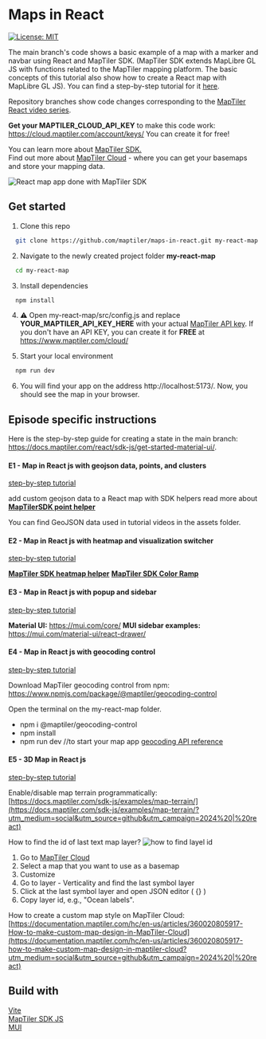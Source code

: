 # Maps in React

[![License: MIT](https://img.shields.io/badge/License-MIT-yellow.svg)](https://opensource.org/licenses/MIT)

The main branch's code shows a basic example of a map with a marker and navbar using React and MapTiler SDK. (MapTiler SDK extends MapLibre GL JS with functions related to the MapTiler mapping platform. The basic concepts of this tutorial also show how to create a React map with MapLibre GL JS). You can find a step-by-step tutorial for it [here](https://docs.maptiler.com/react/sdk-js/get-started-material-ui/?utm_medium=social&utm_source=github&utm_campaign=2024%20|%20react).

Repository branches show code changes corresponding to the [MapTiler React video series](https://youtube.com/playlist?list=PLGHe6Moaz52Mb9_0qH9mdktsTgkrow9oI&si=2RCT0UU_2ssLyGjN).

**Get your MAPTILER_CLOUD_API_KEY** to make this code work: https://cloud.maptiler.com/account/keys/ You can create it for free!

You can learn more about [MapTiler SDK.](https://docs.maptiler.com/sdk-js/?utm_medium=social&utm_source=github&utm_campaign=2024%20|%20react)  
Find out more about [MapTiler Cloud](https://www.maptiler.com/cloud/?utm_medium=social&utm_source=github&utm_campaign=2024%20|%20react) - where you can get your basemaps and store your mapping data.

![React map app done with MapTiler SDK](https://github.com/maptiler/maps-in-react/blob/main/assets/final_app.png)

## Get started

1. Clone this repo

```sh
  git clone https://github.com/maptiler/maps-in-react.git my-react-map
```

2. Navigate to the newly created project folder **my-react-map**

```sh
  cd my-react-map
```

3. Install dependencies

```sh
  npm install
```

4. :warning: Open my-react-map/src/config.js and replace **YOUR_MAPTILER_API_KEY_HERE** with your actual [MapTiler API key](https://cloud.maptiler.com/account/keys/).
   If you don't have an API KEY, you can create it for **FREE** at https://www.maptiler.com/cloud/

5. Start your local environment

```sh
  npm run dev
```

6. You will find your app on the address http://localhost:5173/.
   Now, you should see the map in your browser.

## Episode specific instructions

Here is the step-by-step guide for creating a state in the main branch: https://docs.maptiler.com/react/sdk-js/get-started-material-ui/. 

#### E1 - Map in React js with geojson data, points, and clusters

[step-by-step tutorial](https://docs.maptiler.com/react/sdk-js/geojson-points/?utm_medium=social&utm_source=github&utm_campaign=2024%20|%20react)

add custom geojson data to a React map with SDK helpers
read more about **[MapTilerSDK point helper](https://docs.maptiler.com/sdk-js/api/helpers/#point?utm_medium=social&utm_source=github&utm_campaign=2024%20|%20react)**

You can find GeoJSON data used in tutorial videos in the assets folder.

#### E2 - Map in React js with heatmap and visualization switcher

[step-by-step tutorial](https://docs.maptiler.com/react/sdk-js/heatmap/?utm_medium=social&utm_source=github&utm_campaign=2024%20|%20react)

**[MapTiler SDK heatmap helper](https://docs.maptiler.com/sdk-js/api/helpers/#heatmap?utm_medium=social&utm_source=github&utm_campaign=2024%20|%20react)** 
**[MapTiler SDK Color Ramp](https://docs.maptiler.com/sdk-js/api/color-ramp/?utm_medium=social&utm_source=github&utm_campaign=2024%20|%20react)**

#### E3 - Map in React js with popup and sidebar

[step-by-step tutorial](https://docs.maptiler.com/react/sdk-js/popup-sidebar/?utm_medium=social&utm_source=github&utm_campaign=2024%20|%20react)

**Material UI:** https://mui.com/core/
**MUI sidebar examples:** https://mui.com/material-ui/react-drawer/

#### E4 - Map in React js with geocoding control

[step-by-step tutorial](https://docs.maptiler.com/react/sdk-js/geocoding-control/?utm_medium=social&utm_source=github&utm_campaign=2024%20|%20react)

Download MapTiler geocoding control from npm: https://www.npmjs.com/package/@maptiler/geocoding-control

Open the terminal on the my-react-map folder.

- npm i @maptiler/geocoding-control
- npm install
- npm run dev //to start your map app
  [geocoding API reference](https://docs.maptiler.com/client-js/geocoding/?utm_medium=social&utm_source=github&utm_campaign=2024%20|%20react) 

#### E5 - 3D Map in React js

[step-by-step tutorial](https://docs.maptiler.com/react/sdk-js/3d-map/?utm_medium=social&utm_source=github&utm_campaign=2024%20|%20react)

Enable/disable map terrain programmatically: [https://docs.maptiler.com/sdk-js/examples/map-terrain/](https://docs.maptiler.com/sdk-js/examples/map-terrain/?utm_medium=social&utm_source=github&utm_campaign=2024%20|%20react)

How to find the id of last text map layer?
![how to find layel id](https://github.com/maptiler/maps-in-react/blob/main/assets/layer_id.png)

1. Go to [MapTiler Cloud](https://cloud.maptiler.com/?utm_medium=social&utm_source=github&utm_campaign=2024%20|%20react)
2. Select a map that you want to use as a basemap
3. Customize
4. Go to layer - Verticality and find the last symbol layer
5. Click at the last symbol layer and open JSON editor ( {} )
6. Copy layer id, e.g., "Ocean labels".

How to create a custom map style on MapTiler Cloud: [https://documentation.maptiler.com/hc/en-us/articles/360020805917-How-to-make-custom-map-design-in-MapTiler-Cloud](https://documentation.maptiler.com/hc/en-us/articles/360020805917-how-to-make-custom-map-design-in-maptiler-cloud?utm_medium=social&utm_source=github&utm_campaign=2024%20|%20react)

## Build with

[Vite](https://vitejs.dev/guide/#scaffolding-your-first-vite-project)  
[MapTiler SDK JS](https://docs.maptiler.com/sdk-js/?utm_medium=social&utm_source=github&utm_campaign=2024%20|%20react)  
[MUI](https://mui.com/material-ui/)
